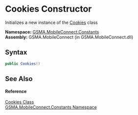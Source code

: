 Cookies Constructor
===================
Initializes a new instance of the [Cookies][1] class

**Namespace:** [GSMA.MobileConnect.Constants][2]  
**Assembly:** GSMA.MobileConnect (in GSMA.MobileConnect.dll)

Syntax
------

```csharp
public Cookies()
```


See Also
--------

#### Reference
[Cookies Class][1]  
[GSMA.MobileConnect.Constants Namespace][2]  

[1]: README.md
[2]: ../README.md
[3]: ../../_icons/Help.png